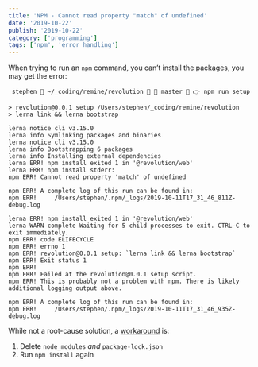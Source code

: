 ```yaml
---
title: 'NPM - Cannot read property "match" of undefined'
date: '2019-10-22'
publish: '2019-10-22'
category: ['programming']
tags: ['npm', 'error handling']
---
```


When trying to run an `npm` command, you can’t install the packages, you may get the error:

```shell
 stephen  ~/_coding/remine/revolution   master  👉 npm run setup

> revolution@0.0.1 setup /Users/stephen/_coding/remine/revolution
> lerna link && lerna bootstrap

lerna notice cli v3.15.0
lerna info Symlinking packages and binaries
lerna notice cli v3.15.0
lerna info Bootstrapping 6 packages
lerna info Installing external dependencies
lerna ERR! npm install exited 1 in '@revolution/web'
lerna ERR! npm install stderr:
npm ERR! Cannot read property 'match' of undefined

npm ERR! A complete log of this run can be found in:
npm ERR!     /Users/stephen/.npm/_logs/2019-10-11T17_31_46_811Z-debug.log

lerna ERR! npm install exited 1 in '@revolution/web'
lerna WARN complete Waiting for 5 child processes to exit. CTRL-C to exit immediately.
npm ERR! code ELIFECYCLE
npm ERR! errno 1
npm ERR! revolution@0.0.1 setup: `lerna link && lerna bootstrap`
npm ERR! Exit status 1
npm ERR!
npm ERR! Failed at the revolution@0.0.1 setup script.
npm ERR! This is probably not a problem with npm. There is likely additional logging output above.

npm ERR! A complete log of this run can be found in:
npm ERR!     /Users/stephen/.npm/_logs/2019-10-11T17_31_46_935Z-debug.log
```

While not a root-cause solution, a [workaround](https://github.com/npm/npm/issues/20954) is:

1. Delete `node_modules` _and_ `package-lock.json`
2. Run `npm install` again
